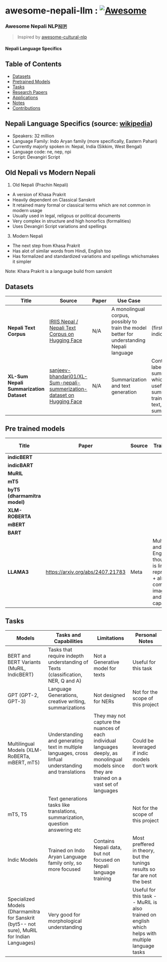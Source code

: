 # awesome-nepali-llm : [![Awesome](https://awesome.re/badge-flat.svg)](https://awesome.re)

### Awesome Nepali NLP🇳🇵

> Inspired by [awesome-cultural-nlp](https://github.com/simran-khanuja/awesome-cultural-nlp) 

#### Nepali Language Specifics

## Table of Contents
- [Datasets](#datasets)
- [Pretrained Models](#pretrained-models)
- [Tasks](#tasks)
- [Research Papers](#research-papers)
- [Applications](#applications)
- [Notes](#applications)
- [Contributions](#contributions)

## Nepali Language Specifics (source: [wikipedia](https://en.wikipedia.org/wiki/Nepali_language))
- Speakers: 32 million
- Language Family: Indo Aryan family (more specifically, Eastern Pahari)
- Currently majorly spoken in: Nepal, India (Sikkim, West Bengal)
- Language code: ne, nep, npi
- Script: Devangiri Script

## Old Nepali vs Modern Nepali
1. Old Nepali (Prachin Nepali)
- A version of Khasa Prakrit
- Heavily dependent on Classical Sanskrit
- It retained many formal or classical terms which are not common in modern usage
- Usually used in legal, religous or political documents
- Very complex in structure and high honorfics (formalities)
- Uses Devangiri Script variations and spellings

3. Modern Nepali
- The next step from Khasa Prakrit
- Has alot of similar words from Hindi, English too
- Has formalized and standardized variations and spellings whichsmakes it simpler

Note: Khara Prakrit is a language build from sanskrit
## Datasets

| Title | Source | Paper | Use Case | Notes | Size |
|-------|--------|-------|------|----------|-------|
| **Nepali Text Corpus** | [IRIIS Nepal / Nepali Text Corpus on Hugging Face](https://huggingface.co/datasets/IRIISNEPAL/Nepali-Text-Corpus) | N/A | A monolingual corpus, possibly to train the model better for understanding Nepali language| (first step for indic models)| 6.4 million articles |
| **XL-Sum Nepali Summarization Dataset** | [sanjeev-bhandari01/XL-Sum-nepali-summerization-dataset on Hugging Face](https://huggingface.co/datasets/sanjeev-bhandari01/XLSum-nepali-summerization-dataset) | N/A   | Summarization and text generation          | Contains labeled summary data which is useful for summarization training (title, text, summary) | 7,258 rows |

## Pre trained models

| Title | Paper | Source | Training Data | Task Strengths | Fine-Tuning |  Limitations | Size | Availability | Notes | Tested | 
|-------|------|-------|----------|----------|----------| ----------| ----------| -------| -------| -------| 
| **indicBERT** | |  | | | | |||| |
| **indicBART** | |  | | | ||||| |
| **MuRIL** | |  | | | ||||| |
| **mT5** | |  | | | ||||| |
| **byT5 (dharmamitra model)** | |  | | | ||||| |
| **XLM-ROBERTA** | |  | | | ||||| |
| **mBERT** | |  | | | ||||| |
| **BART** | |  | | | ||||| |
| **LLAMA3** | https://arxiv.org/abs/2407.21783 | Meta | Multilingual and includes English, Hindi, though Neali is limited in representation + also can be combined for image, video and speech capabilities | Handles complex tasks and nuances, efficient cross lingual transfer | Cross lingual finetuning to make it better for Modern nepali | Very Resource intensive | 8B / 70B / 405B|| powerful but resource intensive | Not yet |


## Tasks
| Models | Tasks and Capabilities | Limitations | Personal Notes |
|-------|--------|-------|-------|
| BERT and BERT Variants (MuRIL, IndicBERT) | Tasks that require indepth understanding of Texts (classification, NER, Q and A) | Not a Generative model for texts | Useful for this task |
| GPT (GPT-2, GPT-3) | Language Generations, creative writing, summarizations | Not designed for NERs | Not for the scope of this project|
| Multilingual Models (XLM-RoBERTa, mBERT, mT5) | Understanding and generating text in multiple languages, cross linfual understanding and translations | They may not capture the nuances of each individual languages deeply, as monolingual models since they are trained on a vast set of languages| Could be leveraged if indic models don't work|
| mT5, T5 | Text generations tasks like translations, summarization, question answering etc | | Not for the scope of this project| 
| Indic Models | Trained on Indo Aryan Language family only, so more focused  | Contains Nepali data, but not focused on Nepali language training | Most preffered in theory, but the tunings results so far are not the best|
| Specialized Models (Dharmamitra for Sanskrit (byt5-- not sure), MuRIL for Indian Languages) | Very good for morphological understanding | | Useful for this task -- MuRIL is also trained on english which helps with multiple language tasks |
